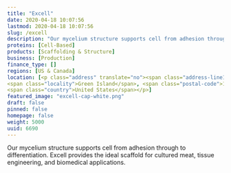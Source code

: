 ```yaml
---
title: "Excell"
date: 2020-04-18 10:07:56
lastmod: 2020-04-18 10:07:56
slug: /excell
description: "Our mycelium structure supports cell from adhesion through to differentiation. Excell provides the ideal scaffold for cultured meat, tissue engineering, and biomedical applications."
proteins: [Cell-Based]
products: [Scaffolding & Structure]
business: [Production]
finance_type: []
regions: [US & Canada]
location: [<p class="address" translate="no"><span class="address-line1">Cohoes Avenue</span><br>
<span class="locality">Green Island</span>, <span class="postal-code">12183</span><br>
<span class="country">United States</span></p>]
featured_image: "excell-cap-white.png"
draft: false
pinned: false
homepage: false
weight: 5000
uuid: 6690
---
```

<p>Our mycelium structure supports cell from adhesion through to differentiation. Excell provides the ideal scaffold for cultured meat, tissue engineering, and biomedical applications.</p>
